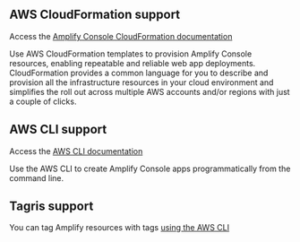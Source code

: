 ## AWS CloudFormation support<a name="cloudformation"></a>

Access the [Amplify Console CloudFormation documentation](https://docs.aws.amazon.com/AWSCloudFormation/latest/UserGuide/AWS_Amplify.html) 

Use AWS CloudFormation templates to provision Amplify Console resources, enabling repeatable and reliable web app deployments\. CloudFormation provides a common language for you to describe and provision all the infrastructure resources in your cloud environment and simplifies the roll out across multiple AWS accounts and/or regions with just a couple of clicks\.

## AWS CLI support

Access the [AWS CLI documentation](https://docs.aws.amazon.com/cli/latest/reference/amplify/index.html)

Use the AWS CLI to create Amplify Console apps programmatically from the command line.

## Tagris support

You can tag Amplify resources with tags [using the AWS CLI](https://docs.aws.amazon.com/cli/latest/reference/amplify/tag-resource.html)


